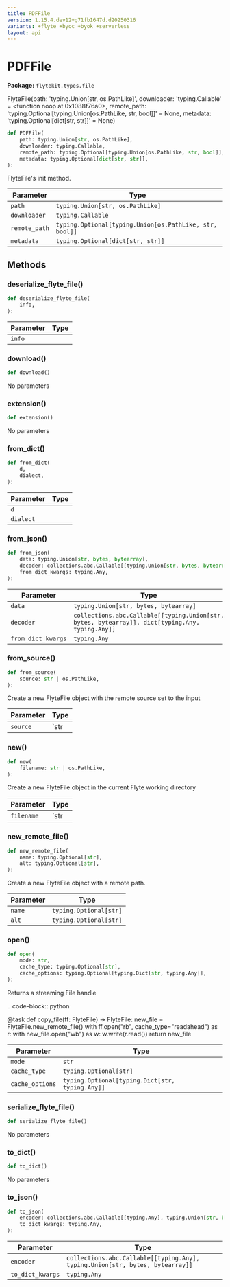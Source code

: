 ```yaml
---
title: PDFFile
version: 1.15.4.dev12+g71fb1647d.d20250316
variants: +flyte +byoc +byok +serverless
layout: api
---
```


# PDFFile

**Package:** `flytekit.types.file`

FlyteFile(path: 'typing.Union[str, os.PathLike]', downloader: 'typing.Callable' = <function noop at 0x1088f76a0>, remote_path: 'typing.Optional[typing.Union[os.PathLike, str, bool]]' = None, metadata: 'typing.Optional[dict[str, str]]' = None)


```python
def PDFFile(
    path: typing.Union[str, os.PathLike],
    downloader: typing.Callable,
    remote_path: typing.Optional[typing.Union[os.PathLike, str, bool]],
    metadata: typing.Optional[dict[str, str]],
):
```
FlyteFile's init method.



| Parameter | Type |
|-|-|
| `path` | `typing.Union[str, os.PathLike]` |
| `downloader` | `typing.Callable` |
| `remote_path` | `typing.Optional[typing.Union[os.PathLike, str, bool]]` |
| `metadata` | `typing.Optional[dict[str, str]]` |
## Methods

### deserialize_flyte_file()

```python
def deserialize_flyte_file(
    info,
):
```
| Parameter | Type |
|-|-|
| `info` |  |
### download()

```python
def download()
```
No parameters
### extension()

```python
def extension()
```
No parameters
### from_dict()

```python
def from_dict(
    d,
    dialect,
):
```
| Parameter | Type |
|-|-|
| `d` |  |
| `dialect` |  |
### from_json()

```python
def from_json(
    data: typing.Union[str, bytes, bytearray],
    decoder: collections.abc.Callable[[typing.Union[str, bytes, bytearray]], dict[typing.Any, typing.Any]],
    from_dict_kwargs: typing.Any,
):
```
| Parameter | Type |
|-|-|
| `data` | `typing.Union[str, bytes, bytearray]` |
| `decoder` | `collections.abc.Callable[[typing.Union[str, bytes, bytearray]], dict[typing.Any, typing.Any]]` |
| `from_dict_kwargs` | `typing.Any` |
### from_source()

```python
def from_source(
    source: str | os.PathLike,
):
```
Create a new FlyteFile object with the remote source set to the input


| Parameter | Type |
|-|-|
| `source` | `str | os.PathLike` |
### new()

```python
def new(
    filename: str | os.PathLike,
):
```
Create a new FlyteFile object in the current Flyte working directory


| Parameter | Type |
|-|-|
| `filename` | `str | os.PathLike` |
### new_remote_file()

```python
def new_remote_file(
    name: typing.Optional[str],
    alt: typing.Optional[str],
):
```
Create a new FlyteFile object with a remote path.



| Parameter | Type |
|-|-|
| `name` | `typing.Optional[str]` |
| `alt` | `typing.Optional[str]` |
### open()

```python
def open(
    mode: str,
    cache_type: typing.Optional[str],
    cache_options: typing.Optional[typing.Dict[str, typing.Any]],
):
```
Returns a streaming File handle

.. code-block:: python

@task
def copy_file(ff: FlyteFile) -> FlyteFile:
new_file = FlyteFile.new_remote_file()
with ff.open("rb", cache_type="readahead") as r:
with new_file.open("wb") as w:
w.write(r.read())
return new_file



| Parameter | Type |
|-|-|
| `mode` | `str` |
| `cache_type` | `typing.Optional[str]` |
| `cache_options` | `typing.Optional[typing.Dict[str, typing.Any]]` |
### serialize_flyte_file()

```python
def serialize_flyte_file()
```
No parameters
### to_dict()

```python
def to_dict()
```
No parameters
### to_json()

```python
def to_json(
    encoder: collections.abc.Callable[[typing.Any], typing.Union[str, bytes, bytearray]],
    to_dict_kwargs: typing.Any,
):
```
| Parameter | Type |
|-|-|
| `encoder` | `collections.abc.Callable[[typing.Any], typing.Union[str, bytes, bytearray]]` |
| `to_dict_kwargs` | `typing.Any` |
